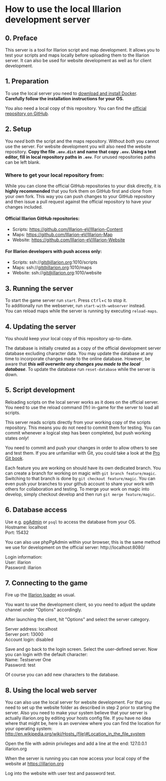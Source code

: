 # How to use the local Illarion development server

## 0. Preface

This server is a tool for Illarion script and map development. It allows you to
test your scripts and maps locally before uploading them to the Illarion server. 
It can also be used for website development as well as for client development.

## 1. Preparation

To use the local server you need to [download and install Docker](https://docs.docker.com/engine/install/).  
**Carefully follow the installation instructions for your OS.**

You also need a local copy of this repository. You can find the [official repository on GitHub](https://github.com/Illarion-eV/Illarion-Dev).

## 2. Setup

You _need_ both the script and the maps repository. Without
_both_ you cannot use the server. For website development you will also need the 
website repository.
**Copy the file `.env.dist` and name that copy `.env`. Using a text editor, fill in local repository paths in `.env`**.
For unused repositories paths can be left blank.

### Where to get your local repository from:

While you can clone the official GitHub repositories to your disk directly, it is **highly recommended** that you fork
them on GitHub first and clone from your own fork. This way you can push changes to your GitHub repository and then
issue a pull request against the official repository to have your changes included.

#### Official Illarion GitHub repositories:

* Scripts: https://github.com/Illarion-eV/Illarion-Content
* Maps: https://github.com/Illarion-eV/Illarion-Map
* Website: https://github.com/Illarion-eV/Illarion-Website

#### For Illarion developers with push access only:

* Scripts: ssh://git@illarion.org:1010/scripts
* Maps: ssh://git@illarion.org:1010/maps
* Website: ssh://git@illarion.org:1010/website

## 3. Running the server

To start the game server run `start`. Press <kbd>ctrl</kbd>+<kbd>c</kbd> to stop it.  
To additionally run the webserver, run `start-with-webserver` instead.  
You can reload maps while the server is running by executing `reload-maps`.

## 4. Updating the server

You should keep your local copy of this repository up-to-date.

The database is initially created as a copy of the official development server database excluding
character data. You may update the database at any time to incorporate
changes made to the online database. However, be aware that
**_this will overwrite any changes you made to the local database_**.
To update the database run `reset-database` while the server is down.

## 5. Script development

Reloading scripts on the local server works as it does on the official server. 
You need to use the reload command (!fr) in-game for the server to load all scripts.

This server reads scripts directly from your working copy of the
scripts repository. This means you do not need to commit them for testing.
You can commit whenever a logical step has been completed, but
push working states _only_!

You need to commit and push your changes in order to allow others to see and test them.
If you are unfamiliar with Git, you could take a look at the [Pro Git book](https://git-scm.com/book/en/v2).

Each feature you are working on should have its own dedicated branch.
You can create a branch for working on magic with `git branch feature/magic`.
Switching to that branch is done by `git checkout feature/magic`.
You can even push your branches to your github account to share your work with others for collaboration and testing.
To merge your work on magic into develop, simply checkout develop and then run `git merge feature/magic`.

## 6. Database access

Use e.g. [pgAdmin](http://www.pgadmin.org) or `psql` to access the database from your OS.  
Hostname: localhost  
Port: 15432

You can also use phpPgAdmin within your browser, this is the same method we use
for development on the official server: http://localhost:8080/

Login information:  
User: illarion  
Password: illarion

## 7. Connecting to the game

Fire up the [Illarion loader](http://illarion.org/illarion/us_java_download.php) as usual.

You want to use the development client, so you need to adjust the
update channel under "Options" accordingly.

After launching the client, hit "Options" and select the server category.

Server address: localhost  
Server port: 13000  
Account login: disabled

Save and go back to the login screen.
Select the user-defined server.
Now you can login with the default character:  
Name: Testserver One  
Password: test

Of course you can add new characters to the database.

## 8. Using the local web server

You can also use the local server for website development. For that you need to
set up the website folder as described in step 2 prior to starting the server. Also
you need to make your system believe that your server is actually illarion.org by
editing your hosts config file. If you have no idea where that might be, here is
an overview where you can find the location for your operating system:
http://en.wikipedia.org/wiki/Hosts_(file)#Location_in_the_file_system

Open the file with admin privileges and add a line at the end:
127.0.0.1 illarion.org

When the server is running you can now access your local copy of the website at
https://illarion.org

Log into the website with user test and password test.
